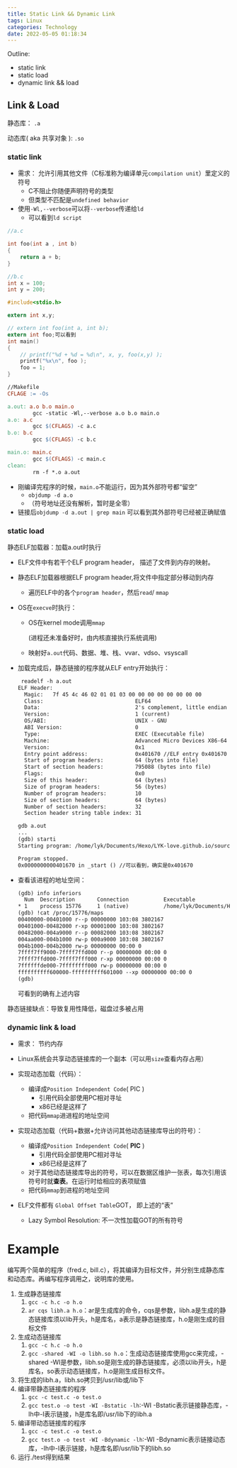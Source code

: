 ```yaml
---
title: Static Link && Dynamic Link
tags: Linux
categories: Technology
date: 2022-05-05 01:18:34
---
```



Outline:

* static link
* static load
* dynamic link && load

<!--more-->

## Link & Load

静态库： `.a`

动态库( aka 共享对象 ): `.so`

### static link



* 需求： 允许引用其他文件（C标准称为编译单元`compilation unit`）里定义的符号
  *  C不阻止你随便声明符号的类型
  *  但类型不匹配是`undefined behavior `
* 使用`-Wl,--verbose`可以将`--verbose`传递给`ld`
  * 可以看到`ld script`

```c
//a.c

int foo(int a , int b)
{
    return a + b;
}
```



```c
//b.c
int x = 100;
int y = 200;
```

```c
#include<stdio.h>

extern int x,y;

// extern int foo(int a, int b);
extern int foo;可以看到
int main()
{
    // printf("%d + %d = %d\n", x, y, foo(x,y) );
    printf("%x\n", foo );
    foo = 1;
}
```

```makefile
//Makefile
CFLAGE := -Os

a.out: a.o b.o main.o
		gcc -static -Wl,--verbose a.o b.o main.o
a.o: a.c
		gcc $(CFLAGS) -c a.c
b.o: b.c
		gcc $(CFLAGS) -c b.c

main.o: main.c
		gcc $(CFLAGS) -c main.c
clean:
		rm -f *.o a.out
```

* 刚编译完程序的时候，`main.o`不能运行，因为其外部符号都“留空”
  * `objdump -d a.o` 
  * （符号地址还没有解析，暂时是全零）
* 链接后`objdump -d a.out | grep main` 可以看到其外部符号已经被正确赋值

### static load

静态ELF加载器：加载a.out时执行

* ELF文件中有若干个ELF program header， 描述了文件到内存的映射。

* 静态ELF加载器根据ELF program header,将文件中指定部分移动到内存

  * 遍历ELF中的各个`program header`，然后`read`/ `mmap`

* OS在`execve`时执行：

  * OS在kernel mode调用`mmap`

    (进程还未准备好时，由内核直接执行系统调用)

  * 映射好`a.out`代码、数据、堆、栈、vvar、vdso、vsyscall

* 加载完成后，静态链接的程序就从ELF entry开始执行：

  ```txt
   readelf -h a.out                             
  ELF Header:
    Magic:   7f 45 4c 46 02 01 01 03 00 00 00 00 00 00 00 00 
    Class:                             ELF64
    Data:                              2's complement, little endian
    Version:                           1 (current)
    OS/ABI:                            UNIX - GNU
    ABI Version:                       0
    Type:                              EXEC (Executable file)
    Machine:                           Advanced Micro Devices X86-64
    Version:                           0x1
    Entry point address:               0x401670 //ELF entry 0x401670
    Start of program headers:          64 (bytes into file)
    Start of section headers:          795088 (bytes into file)
    Flags:                             0x0
    Size of this header:               64 (bytes)
    Size of program headers:           56 (bytes)
    Number of program headers:         10
    Size of section headers:           64 (bytes)
    Number of section headers:         32
    Section header string table index: 31
  
  ```

  ```txt
  gdb a.out  
  ...
  (gdb) starti
  Starting program: /home/lyk/Documents/Hexo/LYK-love.github.io/source/_drafts/Test/a.out 
  
  Program stopped.
  0x0000000000401670 in _start () //可以看到，确实是0x401670
  
  ```

* 查看该进程的地址空间：

  ```txt
  (gdb) info inferiors
    Num  Description       Connection           Executable        
  * 1    process 15776     1 (native)           /home/lyk/Documents/Hexo/LYK-love.github.io/source/_drafts/Test/a.out 
  (gdb) !cat /proc/15776/maps
  00400000-00401000 r--p 00000000 103:08 3802167                           .../LYK-love.github.io/source/_drafts/Test/a.out
  00401000-00482000 r-xp 00001000 103:08 3802167                           .../LYK-love.github.io/source/_drafts/Test/a.out
  00482000-004a9000 r--p 00082000 103:08 3802167                           .../LYK-love.github.io/source/_drafts/Test/a.out
  004aa000-004b1000 rw-p 000a9000 103:08 3802167                           .../LYK-love.github.io/source/_drafts/Test/a.out
  004b1000-004b2000 rw-p 00000000 00:00 0                                  [heap]
  7ffff7ff9000-7ffff7ffd000 r--p 00000000 00:00 0                          [vvar]
  7ffff7ffd000-7ffff7fff000 r-xp 00000000 00:00 0                          [vdso]
  7ffffffde000-7ffffffff000 rw-p 00000000 00:00 0                          [stack]
  ffffffffff600000-ffffffffff601000 --xp 00000000 00:00 0                  [vsyscall]
  (gdb) 
  
  ```

  可看到的确有上述内容



静态链接缺点：导致复用性降低，磁盘过多被占用

### dynamic link & load

* 需求： 节约内存
* Linux系统会共享动态链接库的一个副本（可以用`size`查看内存占用）
* 实现动态加载（代码）：

  * 编译成`Position Independent Code`( PIC )
    * 引用代码全部使用PC相对寻址
    * x86已经是这样了
  * 把代码`mmap`进进程的地址空间
* 实现动态加载（代码+数据+允许访问其他动态链接库导出的符号）：

  * 编译成`Position Independent Code`( **PIC** )
    * 引用代码全部使用PC相对寻址
    * x86已经是这样了
  * 对于其他动态链接库导出的符号，可以在数据区维护一张表，每次引用该符号时就**查表**。在运行时给相应的表项赋值
  * 把代码`mmap`到进程的地址空间
* ELF文件都有 `Global Offset Table`GOT， 即上述的“表”

  * Lazy Symbol Resolution: 不一次性加载GOT的所有符号

# Example

编写两个简单的程序（fred.c, bill.c），将其编译为目标文件，并分别生成静态库和动态库。再编写程序调用之，说明库的使用。

1. 生成静态链接库
   1. `gcc -c h.c -o h.o`
   2. `ar cqs libh.a h.o`：ar是生成库的命令，cqs是参数，libh.a是生成的静态链接库须以lib开头，h是库名，a表示是静态链接库，h.o是刚生成的目标文件
2. 生成动态链接库
   1. `gcc -c h.c -o h.o`
   2. `gcc -shared -WI -o libh.so h.o`：生成动态链接库使用gcc来完成，-shared -WI是参数，libh.so是刚生成的静态链接库，必须以lib开头，h是库名，so表示动态链接库，h.o是刚生成目标文件。
3. 将生成的libh.a，libh.so拷贝到/usr/lib或/lib下
4. 编译带静态链接库的程序
   1. `gcc -c test.c -o test.o`
   2. `gcc test.o -o test -WI -Bstatic -lh`:-WI -Bstatic表示链接静态库，-lh中-l表示链接，h是库名即/usr/lib下的libh.a
5. 编译带动态链接库的程序
   1. `gcc -c test.c -o test.o`
   2. `gcc test.o -o test -WI -Bdynamic -lh`:-WI -Bdynamic表示链接动态库，-lh中-l表示链接，h是库名即/usr/lib下的libh.so
6. 运行./test得到结果

